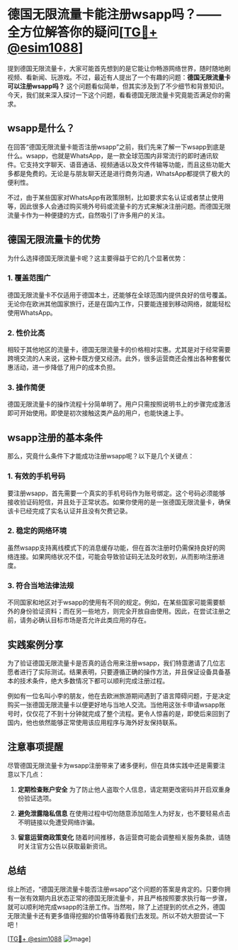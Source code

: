 # 德国无限流量卡能注册wsapp吗？——全方位解答你的疑问[[TG💪+ @esim1088](https://t.me/s/esim1088)]

提到德国无限流量卡，大家可能首先想到的是它能让你畅游网络世界，随时随地刷视频、看新闻、玩游戏。不过，最近有人提出了一个有趣的问题：**德国无限流量卡可以注册wsapp吗？** 这个问题看似简单，但其实涉及到了不少细节和背景知识。今天，我们就来深入探讨一下这个问题，看看德国无限流量卡究竟能否满足你的需求。

## wsapp是什么？

在回答“德国无限流量卡能否注册wsapp”之前，我们先来了解一下wsapp到底是什么。wsapp，也就是WhatsApp，是一款全球范围内非常流行的即时通讯软件。它支持文字聊天、语音通话、视频通话以及文件传输等功能，而且这些功能大多都是免费的。无论是与朋友聊天还是进行商务沟通，WhatsApp都提供了极大的便利性。

不过，由于某些国家对WhatsApp有政策限制，比如要求实名认证或者禁止使用等，因此很多人会通过购买境外号码或流量卡的方式来解决注册问题。而德国无限流量卡作为一种便捷的方式，自然吸引了许多用户的关注。

## 德国无限流量卡的优势

为什么选择德国无限流量卡呢？这主要得益于它的几个显著优势：

### 1. **覆盖范围广**
德国无限流量卡不仅适用于德国本土，还能够在全球范围内提供良好的信号覆盖。无论你在欧洲其他国家旅行，还是在国内工作，只要能连接到移动网络，就能轻松使用WhatsApp。

### 2. **性价比高**
相较于其他地区的流量卡，德国无限流量卡的价格相对实惠。尤其是对于经常需要跨境交流的人来说，这种卡既方便又经济。此外，很多运营商还会推出各种套餐优惠活动，进一步降低了用户的成本负担。

### 3. **操作简便**
德国无限流量卡的操作流程十分简单明了。用户只需按照说明书上的步骤完成激活即可开始使用。即使是初次接触这类产品的用户，也能快速上手。

## wsapp注册的基本条件

那么，究竟什么条件下才能成功注册wsapp呢？以下是几个关键点：

### 1. **有效的手机号码**
要注册wsapp，首先需要一个真实的手机号码作为账号绑定。这个号码必须能够接收验证码短信，并且处于正常状态。如果你使用的是一张德国无限流量卡，确保该卡已经完成了实名认证并且没有欠费记录。

### 2. **稳定的网络环境**
虽然wsapp支持离线模式下的消息缓存功能，但在首次注册时仍需保持良好的网络连接。如果网络状况不佳，可能会导致验证码无法及时收到，从而影响注册进度。

### 3. **符合当地法律法规**
不同国家和地区对于wsapp的使用有不同的规定。例如，在某些国家可能需要额外的身份验证资料；而在另一些地方，则完全开放自由使用。因此，在尝试注册之前，请务必确认目标市场是否允许此类应用的存在。

## 实践案例分享

为了验证德国无限流量卡是否真的适合用来注册wsapp，我们特意邀请了几位志愿者进行了实际测试。结果表明，只要遵循正确的操作方法，并且保证设备具备基本的技术条件，绝大多数情况下都可以顺利完成注册过程。

例如有一位名叫小李的朋友，他在去欧洲旅游期间遇到了语言障碍问题，于是决定购买一张德国无限流量卡以便更好地与当地人交流。当他用这张卡申请wsapp账号时，仅仅花了不到十分钟就完成了整个流程。更令人惊喜的是，即使后来回到了国内，他也依然能够正常使用该应用程序与海外好友保持联系。

## 注意事项提醒

尽管德国无限流量卡为wsapp注册带来了诸多便利，但在具体实践中还是需要注意以下几点：

1. **定期检查账户安全**
   为了防止他人盗取个人信息，请定期更改密码并开启双重身份验证选项。
   
2. **避免泄露隐私信息**
   在使用过程中切勿随意添加陌生人为好友，也不要轻易点击不明链接以免遭受网络诈骗。

3. **留意运营商政策变化**
   随着时间推移，各运营商可能会调整相关服务条款，请随时关注官方公告以获取最新资讯。

## 总结

综上所述，“德国无限流量卡能否注册wsapp”这个问题的答案是肯定的。只要你拥有一张有效期内且状态正常的德国无限流量卡，并且严格按照要求执行每一步骤，就可以顺利地完成wsapp的注册工作。当然啦，除了上述提到的优点之外，德国无限流量卡还有更多值得挖掘的价值等待着我们去发现。所以不妨大胆尝试一下吧！

[[TG💪+ @esim1088](https://t.me/s/esim1088) ![Image](https://i.postimg.cc/4NQfJmqS/Snipaste-2025-05-13-00-14-12.png)]